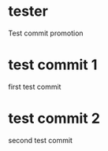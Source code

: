 # tester
Test commit promotion

# test commit 1
first test commit

# test commit 2
second test commit
